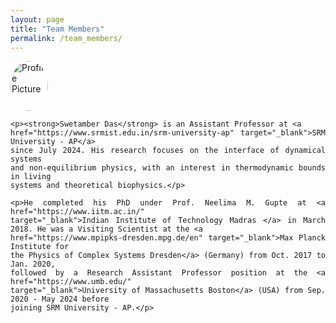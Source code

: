```yaml
---
layout: page
title: "Team Members"
permalink: /team_members/
---
```


<div class="figure-container">
    <img src="{{ site.baseurl }}/images/Das-Swet.png" alt="Profile Picture"
         style="width: 60px; height: 80px; object-fit: cover; border-radius: 50%; margin-right: 20px;">
</div>

<div class="profile-text" style="text-align: justify;">

    <p><strong>Swetamber Das</strong> is an Assistant Professor at <a 
    href="https://www.srmist.edu.in/srm-university-ap" target="_blank">SRM University - AP</a> 
    since July 2024. His research focuses on the interface of dynamical systems 
    and non-equilibrium physics, with an interest in thermodynamic bounds in living 
    systems and theoretical biophysics.</p>

    <p>He completed his PhD under Prof. Neelima M. Gupte at <a href="https://www.iitm.ac.in/" 
    target="_blank">Indian Institute of Technology Madras </a> in March 2018. He was a Visiting Scientist at the <a 
    href="https://www.mpipks-dresden.mpg.de/en" target="_blank">Max Planck Institute for 
    the Physics of Complex Systems Dresden</a> (Germany) from Oct. 2017 to Jan. 2020, 
    followed by a Research Assistant Professor position at the <a href="https://www.umb.edu/" 
    target="_blank">University of Massachusetts Boston</a> (USA) from Sep. 2020 - May 2024 before 
    joining SRM University - AP.</p>

</div>
